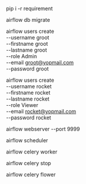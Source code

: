 pip i -r requirement

airflow db migrate

airflow users create \
    --username groot \
    --firstname groot \
    --lastname groot \
    --role Admin \
    --email groot@yopmail.com \
    --password groot

airflow users create \
    --username rocket \
    --firstname rocket \
    --lastname rocket \
    --role Viewer \
    --email rocket@yopmail.com \
    --password rocket

airflow webserver --port 9999

airflow scheduler

airflow celery worker

airflow celery stop

airflow celery flower
